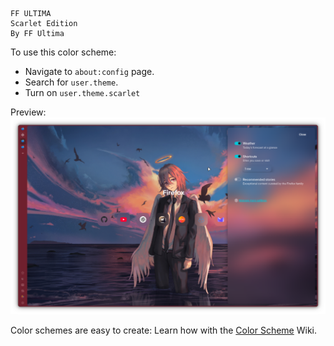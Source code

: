 ```
FF ULTIMA
Scarlet Edition
By FF Ultima
```

To use this color scheme:
- Navigate to `about:config` page.
- Search for `user.theme`.
- Turn on `user.theme.scarlet`

Preview:
![preview](./preview.png)

Color schemes are easy to create: Learn how with the [Color Scheme](https://github.com/soulhotel/FF-ULTIMA/wiki/Create-a-Color-Scheme) Wiki.
